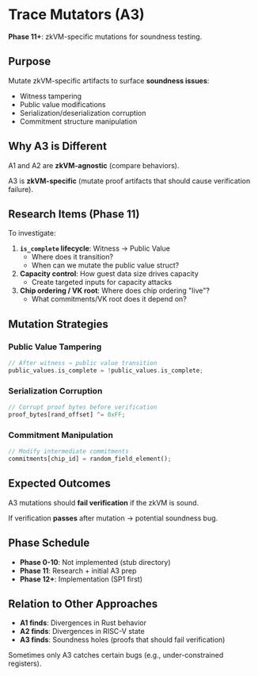 # Trace Mutators (A3)

**Phase 11+**: zkVM-specific mutations for soundness testing.

## Purpose

Mutate zkVM-specific artifacts to surface **soundness issues**:
- Witness tampering
- Public value modifications
- Serialization/deserialization corruption
- Commitment structure manipulation

## Why A3 is Different

A1 and A2 are **zkVM-agnostic** (compare behaviors).

A3 is **zkVM-specific** (mutate proof artifacts that should cause verification failure).

## Research Items (Phase 11)

To investigate:
1. **`is_complete` lifecycle**: Witness → Public Value
   - Where does it transition?
   - When can we mutate the public value struct?
2. **Capacity control**: How guest data size drives capacity
   - Create targeted inputs for capacity attacks
3. **Chip ordering / VK root**: Where does chip ordering "live"?
   - What commitments/VK root does it depend on?

## Mutation Strategies

### Public Value Tampering
```rust
// After witness → public value transition
public_values.is_complete = !public_values.is_complete;
```

### Serialization Corruption
```rust
// Corrupt proof bytes before verification
proof_bytes[rand_offset] ^= 0xFF;
```

### Commitment Manipulation
```rust
// Modify intermediate commitments
commitments[chip_id] = random_field_element();
```

## Expected Outcomes

A3 mutations should **fail verification** if the zkVM is sound.

If verification **passes** after mutation → potential soundness bug.

## Phase Schedule

- **Phase 0-10**: Not implemented (stub directory)
- **Phase 11**: Research + initial A3 prep
- **Phase 12+**: Implementation (SP1 first)

## Relation to Other Approaches

- **A1 finds**: Divergences in Rust behavior
- **A2 finds**: Divergences in RISC-V state
- **A3 finds**: Soundness holes (proofs that should fail verification)

Sometimes only A3 catches certain bugs (e.g., under-constrained registers).

